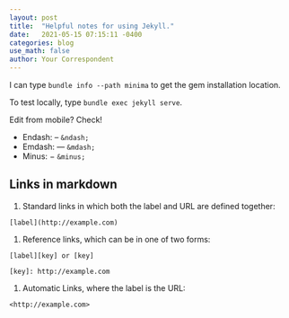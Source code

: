 ```yaml
---
layout: post
title:  "Helpful notes for using Jekyll."
date:   2021-05-15 07:15:11 -0400
categories: blog
use_math: false
author: Your Correspondent
---
```

I can type `bundle info --path minima` to get the gem installation location.

To test locally, type `bundle exec jekyll serve`.

Edit from mobile? Check!

* Endash: &ndash; `&ndash;`
* Emdash: &mdash; `&mdash;`
* Minus: &minus; `&minus;`

## Links in markdown
1. Standard links in which both the label and URL are defined together:

  `[label](http://example.com)`

1. Reference links, which can be in one of two forms:

  `[label][key] or [key]`

  `[key]: http://example.com`

1. Automatic Links, where the label is the URL:

  `<http://example.com>`
